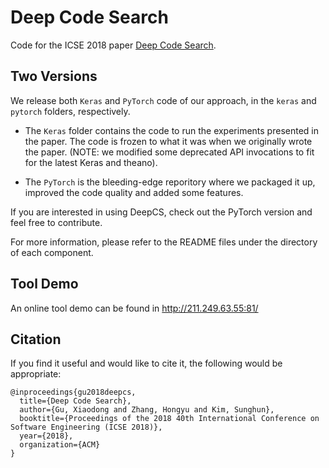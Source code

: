 # Deep Code Search

  Code for the ICSE 2018 paper [Deep Code Search](https://github.com/guxd/guxd.github.io/papers/deepcs.pdf).

## Two Versions
We release both ```Keras``` and ```PyTorch``` code of our approach, in the ```keras``` and ```pytorch``` folders, respectively.

- The ```Keras``` folder contains the code to run the experiments presented in the paper. The code is frozen to what it was when we originally wrote the paper. (NOTE: we modified some deprecated API invocations to fit for the latest Keras and theano).

- The ```PyTorch``` is the bleeding-edge reporitory where we packaged it up, improved the code quality and added some features.

If you are interested in using DeepCS, check out the PyTorch version and feel free to contribute.

For more information, please refer to the README files under the directory of each component.



## Tool Demo

An online tool demo can be found in http://211.249.63.55:81/

## Citation
If you find it useful and would like to cite it, the following would be appropriate:
```
@inproceedings{gu2018deepcs,
  title={Deep Code Search},
  author={Gu, Xiaodong and Zhang, Hongyu and Kim, Sunghun},
  booktitle={Proceedings of the 2018 40th International Conference on Software Engineering (ICSE 2018)},
  year={2018},
  organization={ACM}
}
```
